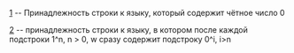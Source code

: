 [1](1.py) -- Принадлежность строки к языку, который содержит чётное число 0

[2](2.py) -- принадлежность строки к языку, в котором после каждой подстроки <nobr>1^n, n > 0</nobr>, w сразу содержит подстроку <nobr>0^i, i>n</nobr>

